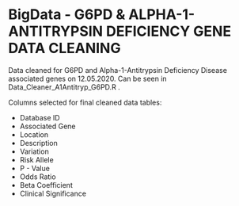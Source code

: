 # BigData - G6PD & ALPHA-1-ANTITRYPSIN DEFICIENCY GENE DATA CLEANING
Data cleaned for G6PD and Alpha-1-Antitrypsin Deficiency Disease associated genes on 12.05.2020. 
Can be seen in Data_Cleaner_A1Antitryp_G6PD.R .

Columns selected for final cleaned data tables:

- Database ID
- Associated Gene
- Location
- Description
- Variation
- Risk Allele
- P - Value
- Odds Ratio
- Beta Coefficient
- Clinical Significance